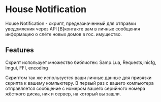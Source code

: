 # House Notification
House Notification - скрипт, предназначенный для отправки уведомления через API [В]контакте вам в личные сообщения информацию о слёте новых домов в гос. имущество.

## Features

Скрипт использует множество библиотек:
Samp.Lua, Requests,inicfg, Imgui, FFI, encoding

Скриптом так же используется ваши личные данные для привязки скрипта к вашему компьютеру. В первый раз с вашего компьютера отправляется сообщение с номером вашего серийного
номера жёсткого диска, ник и сервер, на который вы зашли.
